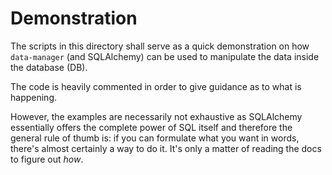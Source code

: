 # Demonstration

The scripts in this directory shall serve as a quick demonstration on how `data-manager` (and SQLAlchemy) can be used to manipulate the data inside
the database (DB).

The code is heavily commented in order to give guidance as to what is happening.

However, the examples are necessarily not exhaustive as SQLAlchemy essentially offers the complete power of SQL itself and therefore the general rule
of thumb is: if you can formulate what you want in words, there's almost certainly a way to do it. It's only a matter of reading the docs to figure
out _how_.

